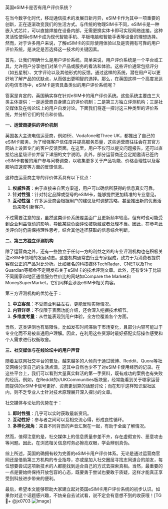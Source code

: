 英国eSIM卡是否有用户评价系统？

在当今数字化时代，移动通信技术的发展日新月异，eSIM卡作为其中一项重要的创新，正在逐渐改变我们的生活方式。与传统的物理SIM卡不同，eSIM卡是一种嵌入式芯片，可以直接焊接在设备内部，无需更换实体卡即可实现网络连接。这种灵活性使得eSIM卡成为现代智能手机、平板电脑和智能手表等设备的理想选择。然而，对于许多用户来说，了解eSIM卡的实际使用体验以及是否拥有可靠的用户评价系统，是决定是否选择这一技术的关键因素。

首先，让我们明确什么是用户评价系统。简单来说，用户评价系统是一个平台或工具，允许用户分享他们对某个产品或服务的看法和体验。这些评价通常包括评分（如五星制）、文字评论以及其他形式的反馈。通过这样的系统，潜在用户可以更好地了解产品的优缺点，从而做出更明智的选择。那么，在英国这样一个高度发达的电信市场中，eSIM卡是否具备类似的用户评价系统呢？

答案是肯定的，英国确实存在针对eSIM卡的用户评价系统。这些系统主要由三大类主体提供：一是运营商自身建立的评价机制；二是第三方独立评测机构；三是社交媒体及在线论坛上的用户自发讨论。下面我们将逐一探讨这三种类型的评价系统，并分析它们的特点和价值。

**一、运营商提供的评价机制**

英国各大主流电信运营商，例如EE、Vodafone和Three UK，都推出了自己的eSIM卡服务。为了增强客户信任度并提高服务质量，这些运营商往往会在其官方网站上设置专门的客户反馈页面。在这里，用户不仅可以提交问题报告，还可以直接给出星级评价并留下详细的文字说明。此外，部分运营商还会定期邀请已签约eSIM卡套餐的用户参与问卷调查，以收集更多关于产品功能、价格合理性以及客服响应速度等方面的反馈信息。

这种由运营商主导的评价体系具有以下优点：
1. **权威性高**：由于直接来自官方渠道，用户可以确信所获得的信息真实可靠。
2. **针对性强**：针对特定品牌或型号的eSIM卡，能够提供更加精准的专业意见。
3. **互动性强**：许多运营商会根据用户的建议及时调整策略，甚至推出新的优惠活动来吸引新客户。

不过需要注意的是，虽然这类评价系统覆盖面广且更新频率较高，但有时也可能受到企业利益驱动的影响，导致某些负面评论被隐藏或者处理不当。因此，在参考此类评价时仍需保持理性思考，结合其他途径获取的信息综合判断。

**二、第三方独立评测机构**

除了运营商之外，还有一些独立于任何一方的利益之外的专业评测机构也在积极关注eSIM卡领域的发展动态。这些机构通常由行业专家组成，致力于为消费者提供客观公正的产品对比分析。比如著名的科技媒体TechRadar、CNET以及The Guardian等都会不定期发布关于eSIM卡的技术评测文章。此外，还有专注于比较不同国家和地区通信服务性价比的网站如Compare the Market和MoneySuperMarket，它们同样会涉及eSIM卡相关内容。

第三方评测机构的优势在于：
1. **中立客观**：不受商业利益左右，更能反映实际情况。
2. **内容详尽**：不仅限于表面功能介绍，还会深入挖掘技术细节。
3. **多维度考量**：从性能表现到用户体验，全方位覆盖各个方面。

当然，这类评测也有局限性，比如发布时间滞后于市场变化，且部分内容可能过于专业化而不易被普通用户理解。因此，在利用这些资源时最好搭配实际操作感受和个人需求进行权衡取舍。

**三、社交媒体与在线论坛中的用户声音**

随着互联网社交平台的普及，越来越多的人倾向于通过微博、Reddit、Quora等社交网络分享自己的生活点滴，这其中自然也少不了对eSIM卡使用经历的记录。在这些平台上，我们可以看到大量真实鲜活的第一手资料，既有成功的案例也有失败的经历。例如，在Reddit的r/UKCommunities板块里，经常能看到关于哪家运营商提供的eSIM卡信号更好、资费更划算的话题讨论；而在知乎这样知识型社区内，则不乏专业人士针对技术原理展开深入探讨的文章。

社交媒体与论坛的优势在于：
1. **即时性强**：几乎可以实时获取最新资讯。
2. **互动性好**：参与者之间可以互相交流心得，形成良性循环。
3. **多样化视角**：来自不同背景的声音汇聚在一起，有助于全面了解情况。

然而，值得注意的是，社交媒体上的信息质量参差不齐，存在虚假宣传、恶意攻击等问题。因此，在浏览相关信息时务必擦亮双眼，学会辨别真伪。

综上所述，英国的确拥有较为完善的eSIM卡用户评价体系。无论是通过运营商官网还是借助第三方机构的专业指导，亦或是加入社交圈层寻找志同道合的朋友，每位想要尝试这项新技术的人都能找到适合自己的方式去探索真相。当然，最重要的一点是要始终保持开放包容的心态，既要勇于尝试也要敢于质疑，这样才能真正享受到科技进步带来的便利。

最后，希望本文能够帮助大家建立起对英国eSIM卡用户评价系统的初步认识。如果你对这个话题感兴趣，不妨亲自去试试看，说不定会有意想不到的收获哦！[TG💪+ @jx0703 ![Image](https://github.com/user-attachments/assets/dbca1d08-cadb-493c-b0ec-ad6f7a83f270)]